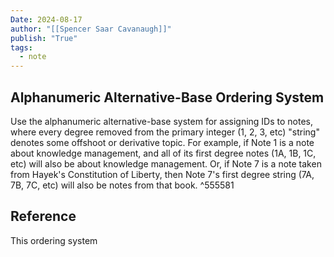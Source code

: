 ```yaml
---
Date: 2024-08-17
author: "[[Spencer Saar Cavanaugh]]"
publish: "True"
tags:
  - note
---
```


## Alphanumeric Alternative-Base Ordering System

Use the alphanumeric alternative-base system for assigning IDs to notes, where every degree removed from the primary integer (1, 2, 3, etc) "string" denotes some offshoot or derivative topic. For example, if Note 1 is a note about knowledge management, and all of its first degree notes (1A, 1B, 1C, etc) will also be about knowledge management. Or, if Note 7 is a note taken from Hayek's Constitution of Liberty, then Note 7's first degree string (7A, 7B, 7C, etc) will also be notes from that book. ^555581

## Reference

This ordering system
